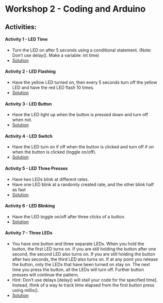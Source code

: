 # Workshop 2 - Coding and Arduino
## Activities:
#### Activity 1 - LED Time
* Turn the LED on after 5 seconds using a conditional statement. (Note: Don’t use delay(). Make a variable: int time)
* [Solution](https://Snowflower2020.github.io/BMES/Workshops/Workshop2/Activity1)
#### Activity 2 - LED Flashing
* Have the yellow LED turned on, then every 5 seconds turn off the yellow LED and have the red LED flash 10 times.
* [Solution](https://Snowflower2020.github.io/BMES/Workshops/Workshop2/Activity2)
#### Activity 3 - LED Button
* Have the LED light up when the button is pressed down and turn off when not.
* [Solution](https://Snowflower2020.github.io/BMES/Workshops/Workshop2/Activity3)
#### Activity 4 - LED Switch
* Have the LED turn on if off when the button is clicked and turn off if on when the button is clicked (toggle on/off).
* [Solution](https://Snowflower2020.github.io/BMES/Workshops/Workshop2/Activity4)
#### Activity 5 - LED Three Presses
* Have two LEDs blink at different rates.
* Have one LED blink at a randomly created rate, and the other blink half as fast
* [Solution](https://Snowflower2020.github.io/BMES/Workshops/Workshop2/Activity5)
#### Activity 6 - LED Blinking
* Have the LED toggle on/off after three clicks of a button.
* [Solution](https://Snowflower2020.github.io/BMES/Workshops/Workshop2/Activity6)
#### Activity 7 - Three LEDs
* You have one button and three separate LEDs. When you hold the button, the first LED turns on. If you are still holding the button after one second, the second LED also turns on. If you are still holding the button after two seconds, the third LED also turns on. If at any point you release the button, only the LEDs that have been turned on stay on. The next time you press the button, all the LEDs will turn off. Further button presses will continue the pattern.
* Hint: Don’t use delays [delay() will stall your code for the specified time]. Instead, think of a way to track time elapsed from the first button press using millis().
* [Solution](https://Snowflower2020.github.io/BMES/Workshops/Workshop2/Activity7)
